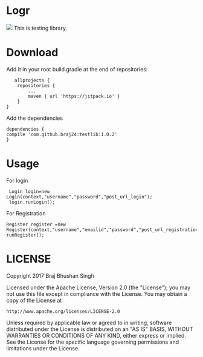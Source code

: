 # Logr 
[![](https://jitpack.io/v/braj24/Loginregs.svg)](https://jitpack.io/#braj24/Loginregs)
This is testing library.

# Download

Add it in your root build.gradle at the end of repositories:
	   
       allprojects {
		repositories {
			...
			maven { url 'https://jitpack.io' }
		}
	}

Add the dependencies

    dependencies {
    compile 'com.github.braj24:testlib:1.0.2'
    }
    
# Usage
For login

     Login login=new Login(context,"username","password","post_url_login");
     login.runLogin();

For Registration

    Register register =new Register(context,"username","emailid","password","post_url_registration");
    runRegister();

# LICENSE

Copyright 2017 Braj Bhushan Singh

Licensed under the Apache License, Version 2.0 (the "License"); you may not use this file except in compliance with the License. You may obtain a copy of the License at

    http://www.apache.org/licenses/LICENSE-2.0
   
Unless required by applicable law or agreed to in writing, software distributed under the License is distributed on an "AS IS" BASIS, WITHOUT WARRANTIES OR CONDITIONS OF ANY KIND, either express or implied. See the License for the specific language governing permissions and limitations under the License.
